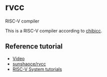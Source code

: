 # rvcc
RISC-V compiler


This is a RISC-V compiler according to [chibicc](https://github.com/rui314/chibicc).

## Reference tutorial

* [Video](https://space.bilibili.com/296494084)
* [sunshaoce/rvcc](https://github.com/sunshaoce/rvcc)
* [RISC-V System tutorials](https://www.bilibili.com/video/BV1Q5411w7z5)
